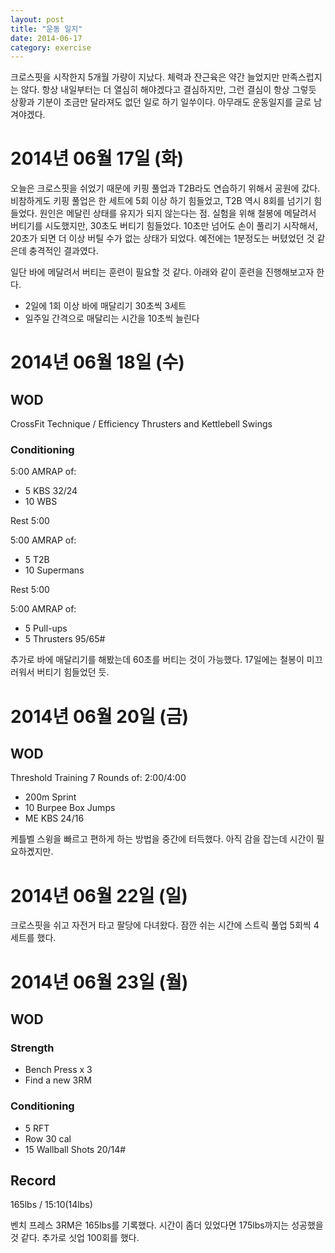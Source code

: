 ```yaml
---
layout: post
title: "운동 일지"
date: 2014-06-17
category: exercise
---
```


크로스핏을 시작한지 5개월 가량이 지났다. 체력과 잔근육은 약간 늘었지만 만족스럽지는 않다. 항상 내일부터는 더 열심히 해야겠다고 결심하지만,  그런 결심이 항상 그렇듯 상황과 기분이 조금만 달라져도 없던 일로 하기 일쑤이다. 아무래도 운동일지를 글로 남겨야겠다.

# 2014년 06월 17일 (화)
 오늘은 크로스핏을 쉬었기 때문에 키핑 풀업과 T2B라도 연습하기 위해서 공원에 갔다. 비참하게도 키핑 풀업은 한 세트에 5회 이상 하기 힘들었고, T2B 역시 8회를 넘기기 힘들었다. 원인은 메달린 상태를 유지가 되지 않는다는 점. 실험을 위해 철봉에 메달려서 버티기를 시도했지만, 30초도 버티기 힘들었다. 10초만 넘어도 손이 풀리기 시작해서, 20초가 되면 더 이상 버틸 수가 없는 상태가 되었다. 예전에는 1분정도는 버텼었던 것 같은데 충격적인 결과였다.

 일단 바에 메달려서 버티는 훈련이 필요할 것 같다. 아래와 같이 훈련을 진행해보고자 한다.

 * 2일에 1회 이상 바에 매달리기 30초씩 3세트
 * 일주일 간격으로 매달리는 시간을 10초씩 늘린다

# 2014년 06월 18일 (수)

## WOD
CrossFit
Technique / Efficiency
Thrusters and Kettlebell Swings

### Conditioning

5:00 AMRAP of:
* 5 KBS 32/24
* 10 WBS

Rest 5:00

5:00 AMRAP of:

* 5 T2B
* 10 Supermans

Rest 5:00

5:00 AMRAP of:

* 5 Pull-ups
* 5 Thrusters 95/65#

추가로 바에 매달리기를 해봤는데 60초를 버티는 것이 가능했다. 17일에는 철봉이 미끄러워서 버티기 힘들었던 듯.

# 2014년 06월 20일 (금)

## WOD
Threshold Training
7 Rounds of:
2:00/4:00

* 200m Sprint
* 10 Burpee Box Jumps
* ME KBS 24/16

케틀벨 스윙을 빠르고 편하게 하는 방법을 중간에 터득했다. 아직 감을 잡는데 시간이 필요하곘지만.

# 2014년 06월 22일 (일)
 크로스핏을 쉬고 자전거 타고 팔당에 다녀왔다. 잠깐 쉬는 시간에 스트릭 풀업 5회씩 4세트를 했다.

# 2014년 06월 23일 (월)

## WOD

### Strength

* Bench Press x 3
* Find a new 3RM

### Conditioning

* 5 RFT
* Row 30 cal
* 15 Wallball Shots 20/14#

## Record

165lbs / 15:10(14lbs)

벤치 프레스 3RM은 165lbs를 기록했다. 시간이 좀더 있었다면 175lbs까지는 성공했을 것 같다. 추가로 싯업 100회를 했다.
